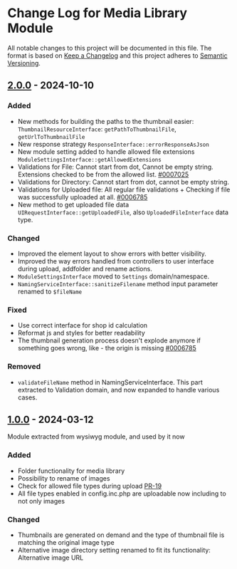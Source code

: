 # Change Log for Media Library Module

All notable changes to this project will be documented in this file.
The format is based on [Keep a Changelog](http://keepachangelog.com/)
and this project adheres to [Semantic Versioning](http://semver.org/).

## [2.0.0] - 2024-10-10

### Added
- New methods for building the paths to the thumbnail easier: `ThumbnailResourceInterface`: `getPathToThumbnailFile`, `getUrlToThumbnailFile`
- New response strategy `ResponseInterface::errorResponseAsJson`
- New module setting added to handle allowed file extensions `ModuleSettingsInterface::getAllowedExtensions`
- Validations for File: Cannot start from dot, Cannot be empty string. Extensions checked to be from the allowed list. [#0007025](https://bugs.oxid-esales.com/view.php?id=7025)
- Validations for Directory: Cannot start from dot, cannot be empty string.
- Validations for Uploaded file: All regular file validations + Checking if file was successfully uploaded at all. [#0006785](https://bugs.oxid-esales.com/view.php?id=6785)
- New method to get uploaded file data `UIRequestInterface::getUploadedFile`, also `UploadedFileInterface` data type.

### Changed
- Improved the element layout to show errors with better visibility.
- Improved the way errors handled from controllers to user interface during upload, addfolder and rename actions.
- `ModuleSettingsInterface` moved to `Settings` domain/namespace.
- `NamingServiceInterface::sanitizeFilename` method input parameter renamed to `$fileName`

### Fixed
- Use correct interface for shop id calculation
- Reformat js and styles for better readability
- The thumbnail generation process doesn't explode anymore if something goes wrong, like - the origin is missing [#0006785](https://bugs.oxid-esales.com/view.php?id=6785)

### Removed
- `validateFileName` method in NamingServiceInterface. This part extracted to Validation domain, and now expanded to handle various cases.

## [1.0.0] - 2024-03-12

Module extracted from wysiwyg module, and used by it now

### Added
- Folder functionality for media library
- Possibility to rename of images
- Check for allowed file types during upload [PR-19](https://github.com/OXID-eSales/ddoe-wysiwyg-editor-module/pull/19)
- All file types enabled in config.inc.php are uploadable now including to not only images

### Changed
- Thumbnails are generated on demand and the type of thumbnail file is matching the original image type
- Alternative image directory setting renamed to fit its functionality: Alternative image URL

[2.0.0]: https://github.com/OXID-eSales/media-library-module/compare/v1.0.0..v2.0.0
[1.0.0]: https://github.com/OXID-eSales/media-library-module/compare/f18ab07..v1.0.0
